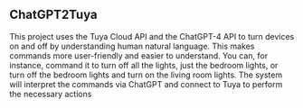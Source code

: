 ## ChatGPT2Tuya ##

This project uses the Tuya Cloud API and the ChatGPT-4 API to turn devices on and off by understanding human natural language. This makes commands more user-friendly and easier to understand. You can, for instance, command it to turn off all the lights, just the bedroom lights, or turn off the bedroom lights and turn on the living room lights. The system will interpret the commands via ChatGPT and connect to Tuya to perform the necessary actions
